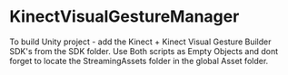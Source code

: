 # KinectVisualGestureManager
To build Unity project - add the Kinect + Kinect Visual Gesture Builder SDK's from the SDK folder.
Use Both scripts as Empty Objects and dont forget to locate the StreamingAssets folder in the global Asset folder.

